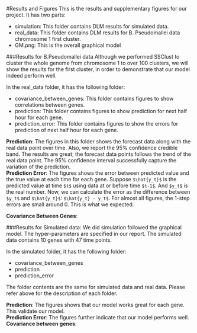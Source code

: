 #Results and Figures
This is the results and supplementary figures for our project. It has two parts:  
- simulation: This folder contains DLM results for simulated data.  
- real_data: This folder contains DLM results for B. Pseudomallei data chromosome 1 first cluster.    
- GM.png: This is the overall graphical model  

###Results for B.Pseudomallei data
Although we performed SSClust to cluster the whole genome from chromosome 1 to over 100 clusters, we will show the results for the first cluster, in order to demonstrate that our model indeed perform well. 

In the real_data folder, it has the following folder:

- covariance_between_genes: This folder contains figures to show correlations between genes.  
- prediction: This folder contains figures to show prediction for next half hour for each gene.  
- prediction_error: This folder contains figures to show the errors for prediction of next half hour for each gene.  

__Prediction__: The figures in this folder shows the forecast data along with the real data point over time. Also, we report the 95% confidence credible band. The results are great; the forecast data points follows the trend of the real data point. The 95% confidence interval successfully capture the variation of the prediction.  
__Prediction Error__: The figures shows the error between predicted value and the true value at each time for each gene. Suppose `$\hat{y_t}$` is the predicted value at time `$t$` using data at or before time `$t-1$`. And `$y_t$` is the real number. Now, we can calculate the error as the difference between `$y_t$` and `$\hat{y_t}$`: `$\hat{y_t} - y_t$`. For almost all figures, the 1-step errors are small around 0. This is what we expected.  

__Covariance Between Genes__:

###Results for Simulated data:
We did simulation followed the graphical model. The hyper-parameters are specified in our report. The simulated data contains 10 genes with 47 time points.  

In the simulated folder, it has the following folder:
- covariance_between_genes  
- prediction  
- prediction_error  

The folder contents are the same for simulated data and real data. Please refer above for the description of each folder.

__Prediction__: The figures shows that our model works great for each gene. This validate our model.  
__Prediction Error__: The figures further indicate that our model performs well.  
__Covariance between genes__: 



